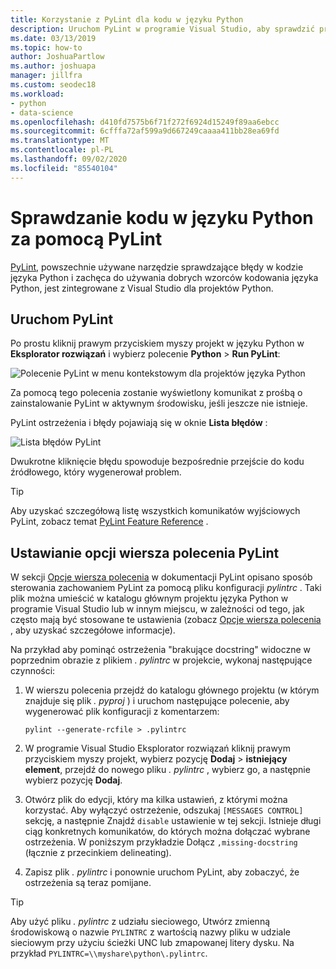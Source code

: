 ```yaml
---
title: Korzystanie z PyLint dla kodu w języku Python
description: Uruchom PyLint w programie Visual Studio, aby sprawdzić problemy w kodzie języka Python, łącznie z opcjami wiersza polecenia, aby dostosować Zaznaczanie błędów.
ms.date: 03/13/2019
ms.topic: how-to
author: JoshuaPartlow
ms.author: joshuapa
manager: jillfra
ms.custom: seodec18
ms.workload:
- python
- data-science
ms.openlocfilehash: d410fd7575b6f71f272f6924d15249f89aa6ebcc
ms.sourcegitcommit: 6cfffa72af599a9d667249caaaa411bb28ea69fd
ms.translationtype: MT
ms.contentlocale: pl-PL
ms.lasthandoff: 09/02/2020
ms.locfileid: "85540104"
---
```

# <a name="use-pylint-to-check-python-code"></a>Sprawdzanie kodu w języku Python za pomocą PyLint

[PyLint](https://www.pylint.org/), powszechnie używane narzędzie sprawdzające błędy w kodzie języka Python i zachęca do używania dobrych wzorców kodowania języka Python, jest zintegrowane z Visual Studio dla projektów Python.

## <a name="run-pylint"></a>Uruchom PyLint

Po prostu kliknij prawym przyciskiem myszy projekt w języku Python w **Eksplorator rozwiązań** i wybierz polecenie **Python**  >  **Run PyLint**:

![Polecenie PyLint w menu kontekstowym dla projektów języka Python](media/code-pylint-command.png)

Za pomocą tego polecenia zostanie wyświetlony komunikat z prośbą o zainstalowanie PyLint w aktywnym środowisku, jeśli jeszcze nie istnieje.

PyLint ostrzeżenia i błędy pojawiają się w oknie **Lista błędów** :

![Lista błędów PyLint](media/code-pylint-error-list.png)

Dwukrotne kliknięcie błędu spowoduje bezpośrednie przejście do kodu źródłowego, który wygenerował problem.

> [!Tip]
> Aby uzyskać szczegółową listę wszystkich komunikatów wyjściowych PyLint, zobacz temat [PyLint Feature Reference](https://pylint.readthedocs.io/en/latest/technical_reference/features.html) .

## <a name="set-pylint-command-line-options"></a>Ustawianie opcji wiersza polecenia PyLint

W sekcji [Opcje wiersza polecenia](https://pylint.readthedocs.io/en/latest/user_guide/run.html#command-line-options) w dokumentacji PyLint opisano sposób sterowania zachowaniem PyLint za pomocą pliku konfiguracji *pylintrc* . Taki plik można umieścić w katalogu głównym projektu języka Python w programie Visual Studio lub w innym miejscu, w zależności od tego, jak często mają być stosowane te ustawienia (zobacz [Opcje wiersza polecenia](https://pylint.readthedocs.io/en/latest/user_guide/run.html#command-line-options) , aby uzyskać szczegółowe informacje).

Na przykład aby pominąć ostrzeżenia "brakujące docstring" widoczne w poprzednim obrazie z plikiem *. pylintrc* w projekcie, wykonaj następujące czynności:

1. W wierszu polecenia przejdź do katalogu głównego projektu (w którym znajduje się plik *. pyproj* ) i uruchom następujące polecenie, aby wygenerować plik konfiguracji z komentarzem:

   ```command
   pylint --generate-rcfile > .pylintrc
   ```

1. W programie Visual Studio Eksplorator rozwiązań kliknij prawym przyciskiem myszy projekt, wybierz pozycję **Dodaj**  >  **istniejący element**, przejdź do nowego pliku *. pylintrc* , wybierz go, a następnie wybierz pozycję **Dodaj**.

1. Otwórz plik do edycji, który ma kilka ustawień, z którymi można korzystać. Aby wyłączyć ostrzeżenie, odszukaj `[MESSAGES CONTROL]` sekcję, a następnie Znajdź `disable` ustawienie w tej sekcji. Istnieje długi ciąg konkretnych komunikatów, do których można dołączać wybrane ostrzeżenia. W poniższym przykładzie Dołącz `,missing-docstring` (łącznie z przecinkiem delineating).

1. Zapisz plik *. pylintrc* i ponownie uruchom PyLint, aby zobaczyć, że ostrzeżenia są teraz pomijane.

> [!Tip]
> Aby użyć pliku *. pylintrc* z udziału sieciowego, Utwórz zmienną środowiskową o nazwie `PYLINTRC` z wartością nazwy pliku w udziale sieciowym przy użyciu ścieżki UNC lub zmapowanej litery dysku. Na przykład `PYLINTRC=\\myshare\python\.pylintrc`.

